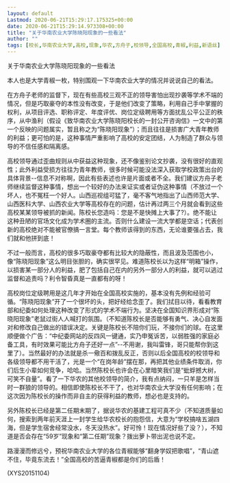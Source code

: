 ```yaml
---
layout: default
Lastmod: 2020-06-21T15:29:17.175325+00:00
date: 2020-06-21T15:29:14.973308+00:00
title: "关于华南农业大学陈晓阳现象的一些看法"
author: ""
tags: [校长,华南农业大学,高校,现象,华农,方舟子,校领导,全国高校,青椒,利益,新语丝]
---
```


关于华南农业大学陈晓阳现象的一些看法

本人也是大学青椒一枚，特别围观一下华南农业大学的情况并说说自己的看法。

在方舟子老师的监督下，现在有些高校三观不正的领导害怕出现抄袭等学术不端的情况，但是巧取豪夺的本性没有改变，于是他们改变了策略，利用自己手中掌握的权利，从项目评选、职称评定、年度评优、岗位定级聘用等方面扰乱公平公正的秩序，从中渔利（假设《致华南农业大学陈晓阳校长的一封公开咨询信》一文中的第一个反映的问题属实，暂且称之为“陈晓阳现象”）；而且往往是损害广大青年教师的利益；更可怕的是，这种事情严重影响了高校的安定团结，人为制造了群众与领导的不信任感和隔离感。

高校领导通过歪曲规则从中获益这种现象，还不像鉴别论文抄袭，没有很好的直观性；此外利益受损方往往为青年教师，很多时候可能没法深入获取学校政策出台的具体背景--信息不对称啊，因此有些表述也许是片面或者不全。我们建议方舟子老师继续监督这种事情，想出一个较好的办法来证实或者证伪这种事情（不放过一个坏人，也不冤枉一个好人。山西巡视组可猛了，毫不客气地指出了山西师范大学、山西医科大学、山西农业大学等高校存在的问题，估计再过两三个月就会看到这些高校某某领导被抓的新闻。陈校长您造吗：您是不是快摊上大事了?）。绝不能让这种丑陋的官场文化成为学术圈的主流。否则什么建设一流大学都是空话；代表创新的高校绝对不能被官僚搞一言堂。每个教师该得到的东西，无论谁要强占去，我们就和他拼到底！

不过一般而言，高校的很多巧取豪夺都有比较大的隐蔽性，而且波及范围也小，像“陈晓阳现象”这么明目张胆的，确实很罕见。难道陈校长以为这样“明箱”操作，以损害某一部分人的利益，肥了包括自己在内的另外一部分人的利益，就可以逃过监督和追责吗？利令智昏真是一直都有的呀！

高校岗位定级聘用是这几年才开始在全国高校实施的，基本没有先例和经验可循。“陈晓阳现象”开了一个很坏的头，把好经给念歪了。我们拭目以待，看看教育部和纪委如何处理这种改变了形式的学术不端行为。坚决在全国知识界形成对“陈晓阳现象”老鼠过街人人喊打的氛围。（不知道陈校长是否能够有勇气、决心自发面对和修改自己做出的错误决定。关键是陈校长不陪你们玩，不接你们的球。在这里顺便做个广告：“中纪委网站的反四风一键通，实乃申冤诉苦，以弱胜强的家庭必备工具，有时效果可能比方舟子还好一点”--不用谢，我叫雷锋，哥只能帮你到这里了）。当然最好的办法就是杀一儆百和拨乱反正，否则以后全国高校的校领导和各级领导都不用干活了，光是一个“在岗年龄”摆在那，再把其他业绩条件取消，你们后生小辈如何竞争，哈哈。当然陈校长也许会在心里暗笑我们是“蚍蜉撼大树，可笑不自量”。看了一下华农的其他校领导的简介，我有点纳闷，一只羊是怎样当时一群狼的领导的。相信即使陈校长不干了，也对华南农业大学没有任何影响；在这次因为陈校长的操作而非自主的获得利益的教师，想必也是支持的。

另外陈校长已经是第二任期末期了，据说华农的基建工程可真不少（不知道质量如何，搜索到两年前天涯上一封学生给华农校长的抱怨信，大意为“学校搞啥五湖四海，但是学生宿舍经常没水，冬天没热水”。好可怜！现在情况好些了没？），不知道是否会存在“59岁”现象和“第二任期”现象？拨出萝卜带出泥也说不定。

路漫漫而修远兮，预祝华南农业大学的各位青椒能够“翻身学奴把歌唱”，“青山遮不住，毕竟东流去！”全国高校的苦逼青椒都是你们的后盾！

(XYS20151104)


